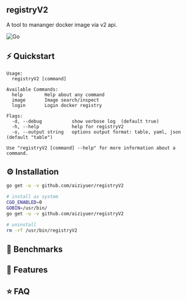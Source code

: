 registryV2 
---

A tool to mananger docker image via v2 api.

![Go](https://github.com/aiziyuer/registryV2/workflows/Go/badge.svg)


## ⚡️ Quickstart

```
Usage:
  registryV2 [command]

Available Commands:
  help        Help about any command
  image       Image search/inspect 
  login       Login docker registry

Flags:
  -d, --debug           show verbose log  (default true)
  -h, --help            help for registryV2
  -o, --output string   options output format: table, yaml, json  (default "table")

Use "registryV2 [command] --help" for more information about a command.

```

## ⚙️ Installation

``` bash
go get -u -v github.com/aiziyuer/registryV2

# install as system
CGO_ENABLED=0
GOBIN=/usr/bin/
go get -u -v github.com/aiziyuer/registryV2

# uninstall
rm -rf /usr/bin/registryV2
```

## 🤖 Benchmarks

## 🎯 Features

## ⭐️ FAQ


